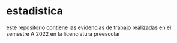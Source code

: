 # estadistica
este repositorio contiene las evidencias de trabajo realizadas en el semestre A 2022 en la licenciatura preescolar 
